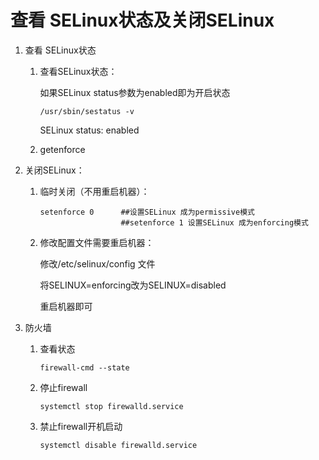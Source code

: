 # 查看 SELinux状态及关闭SELinux
1. 查看 SELinux状态
    1. 查看SELinux状态：
    
        如果SELinux status参数为enabled即为开启状态
        ```
        /usr/sbin/sestatus -v      
        ```
        SELinux status:                 enabled
    
    2. getenforce 

2. 关闭SELinux：

    1. 临时关闭（不用重启机器）：
        ```
        setenforce 0      ##设置SELinux 成为permissive模式
                          ##setenforce 1 设置SELinux 成为enforcing模式
        ```
    2. 修改配置文件需要重启机器：
    
        修改/etc/selinux/config 文件
        
        将SELINUX=enforcing改为SELINUX=disabled
        
        重启机器即可

3. 防火墙
    1. 查看状态
        ```
        firewall-cmd --state
        ```
    2. 停止firewall
        ```
        systemctl stop firewalld.service
        ```
    3. 禁止firewall开机启动
        ```
        systemctl disable firewalld.service
        ```

